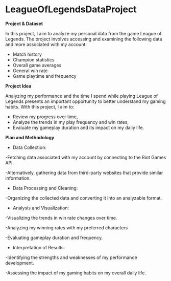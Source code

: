 # LeagueOfLegendsDataProject


**Project & Dataset**

In this project, I aim to analyze my personal data from the game League of Legends. The project involves accessing and examining the following data and more associated with my account:

* Match history
* Champion statistics
* Overall game averages
* General win rate
* Game playtime and frequency


**Project Idea**   

Analyzing my performance and the time I spend while playing League of Legends presents an important opportunity to better understand my gaming habits. With this project, I aim to:

* Review my progress over time,
* Analyze the trends in my play frequency and win rates,
* Evaluate my gameplay duration and its impact on my daily life.



**Plan and Methodology**  

* Data Collection:
  
-Fetching data associated with my account by connecting to the Riot Games API.

-Alternatively, gathering data from third-party websites that provide similar information.

* Data Processing and Cleaning:
  
-Organizing the collected data and converting it into an analyzable format.

* Analysis and Visualization:
  
-Visualizing the trends in win rate changes over time.

-Analyzing my winning rates with my preferred characters

-Evaluating gameplay duration and frequency.

* Interpretation of Results:
  
-Identifying the strengths and weaknesses of my performance development.

-Assessing the impact of my gaming habits on my overall daily life.

